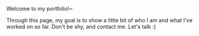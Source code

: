 Welcome to my portfolio!~

Through this page, my goal is to show a little bit of who I am and what I've worked on so far. Don't be shy, and contact me. Let's talk :)
